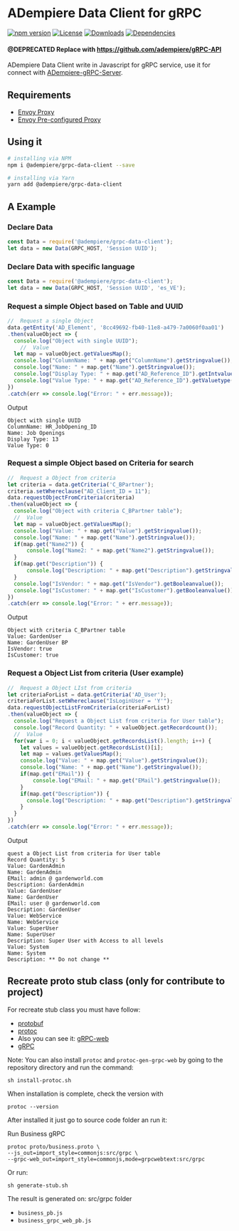 # ADempiere Data Client for gRPC

[![npm version](https://img.shields.io/npm/v/@adempiere/grpc-data-client.svg)](https://www.npmjs.com/package/@adempiere/grpc-data-client)
[![License](https://img.shields.io/npm/l/@adempiere/grpc-data-client.svg)](https://github.com/erpcya/grpc-data-client/blob/master/LICENSE)
[![Downloads](https://img.shields.io/npm/dm/@adempiere/grpc-data-client.svg)](https://www.npmjs.com/package/@adempiere/grpc-data-client)
[![Dependencies](https://img.shields.io/librariesio/github/erpcya/grpc-data-client.svg)](https://www.npmjs.com/package/@adempiere/grpc-data-client)


#### @DEPRECATED Replace with https://github.com/adempiere/gRPC-API

ADempiere Data Client write in Javascript for gRPC service, use it for connect with
[ADempiere-gRPC-Server](https://github.com/erpcya/adempiere-gRPC-Server).

## Requirements
- [Envoy Proxy](https://www.envoyproxy.io/)
- [Envoy Pre-configured Proxy](https://github.com/erpcya/gRPC-Envoy-Proxy)

## Using it

``` bash
# installing via NPM
npm i @adempiere/grpc-data-client --save
```
``` bash
# installing via Yarn
yarn add @adempiere/grpc-data-client
```

## A Example
### Declare Data
```javascript
const Data = require('@adempiere/grpc-data-client');
let data = new Data(GRPC_HOST, 'Session UUID');
```
### Declare Data with specific language
```javascript
const Data = require('@adempiere/grpc-data-client');
let data = new Data(GRPC_HOST, 'Session UUID', 'es_VE');
```

### Request a simple Object based on Table and UUID
```javascript
//  Request a single Object
data.getEntity('AD_Element', '8cc49692-fb40-11e8-a479-7a0060f0aa01')
.then(valueObject => {
  console.log("Object with single UUID");
    //  Value
  let map = valueObject.getValuesMap();
  console.log("ColumnName: " + map.get("ColumnName").getStringvalue());
  console.log("Name: " + map.get("Name").getStringvalue());
  console.log("Display Type: " + map.get("AD_Reference_ID").getIntvalue());
  console.log("Value Type: " + map.get("AD_Reference_ID").getValuetype());
})
.catch(err => console.log("Error: " + err.message));
```

Output
```
Object with single UUID
ColumnName: HR_JobOpening_ID
Name: Job Openings
Display Type: 13
Value Type: 0
```

### Request a simple Object based on Criteria for search
```javascript
//  Request a Object from criteria
let criteria = data.getCriteria('C_BPartner');
criteria.setWhereclause("AD_Client_ID = 11");
data.requestObjectFromCriteria(criteria)
.then(valueObject => {
  console.log("Object with criteria C_BPartner table");
  //  Value
  let map = valueObject.getValuesMap();
  console.log("Value: " + map.get("Value").getStringvalue());
  console.log("Name: " + map.get("Name").getStringvalue());
  if(map.get("Name2")) {
      console.log("Name2: " + map.get("Name2").getStringvalue());
  }
  if(map.get("Description")) {
      console.log("Description: " + map.get("Description").getStringvalue());
  }
  console.log("IsVendor: " + map.get("IsVendor").getBooleanvalue());
  console.log("IsCustomer: " + map.get("IsCustomer").getBooleanvalue());
})
.catch(err => console.log("Error: " + err.message));
```

Output
```
Object with criteria C_BPartner table
Value: GardenUser
Name: GardenUser BP
IsVendor: true
IsCustomer: true
```

### Request a Object List from criteria (User example)
```javascript
//  Request a Object LIst from criteria
let criteriaForList = data.getCriteria('AD_User');
criteriaForList.setWhereclause("IsLoginUser = 'Y'");
data.requestObjectListFromCriteria(criteriaForList)
.then(valueObject => {
  console.log("Request a Object List from criteria for User table");
  console.log("Record Quantity: " + valueObject.getRecordcount());
  //  Value
  for(var i = 0; i < valueObject.getRecordsList().length; i++) {
    let values = valueObject.getRecordsList()[i];
    let map = values.getValuesMap();
    console.log("Value: " + map.get("Value").getStringvalue());
    console.log("Name: " + map.get("Name").getStringvalue());
    if(map.get("EMail")) {
        console.log("EMail: " + map.get("EMail").getStringvalue());
    }
    if(map.get("Description")) {
      console.log("Description: " + map.get("Description").getStringvalue());
    }
  }
})
.catch(err => console.log("Error: " + err.message));
```

Output
```
quest a Object List from criteria for User table
Record Quantity: 5
Value: GardenAdmin
Name: GardenAdmin
EMail: admin @ gardenworld.com
Description: GardenAdmin
Value: GardenUser
Name: GardenUser
EMail: user @ gardenworld.com
Description: GardenUser
Value: WebService
Name: WebService
Value: SuperUser
Name: SuperUser
Description: Super User with Access to all levels
Value: System
Name: System
Description: ** Do not change **
```

## Recreate proto stub class (only for contribute to project)
For recreate stub class you must have follow:
- [protobuf](https://github.com/protocolbuffers/protobuf/releases)
- [protoc](https://github.com/grpc/grpc-web/releases)
- Also you can see it: [gRPC-web](https://github.com/grpc/grpc-web)
- [gRPC](https://grpc.io/docs/tutorials/basic/web.html)

Note: You can also install `protoc` and `protoc-gen-grpc-web` by going to the repository directory and run the command:
```Shell
sh install-protoc.sh
```

When installation is complete, check the version with
```Shell
protoc --version
```

After installed it just go to source code folder an run it:

Run Business gRPC
```
protoc proto/business.proto \
--js_out=import_style=commonjs:src/grpc \
--grpc-web_out=import_style=commonjs,mode=grpcwebtext:src/grpc
```

Or run:
```Shell
sh generate-stub.sh
```

The result is generated on: src/grpc folder
- `business_pb.js`
- `business_grpc_web_pb.js`
